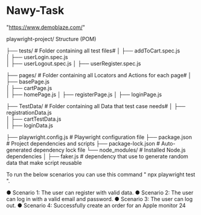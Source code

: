 # Nawy-Task
 "https://www.demoblaze.com/"

playwright-project/ Structure (POM) 

├── tests/               # Folder containing all test files#
│   ├── addToCart.spec.js  
│   ├── userLogin.spec.js    
│   ├── userLogout.spec.js 
│   ├── userRegister.spec.js 

├── pages/               # Folder containing all Locators and Actions for each page#
│   ├── basePage.js  
│   ├── cartPage.js    
│   ├── homePage.js 
│   ├── registerPage.js
│   ├── loginPage.js

├── TestData/               # Folder containing all Data that test case needs#
│   ├── registrationData.js  
│   ├── cartTestData.js    
│   ├── loginData.js 
        
├── playwright.config.js # Playwright configuration file
├── package.json         # Project dependencies and scripts
├── package-lock.json    # Auto-generated dependency lock file
└── node_modules/        # Installed Node.js dependencies
│   ├── faker.js		  # dependency that use to generate random data that make script reusable 

To run the below scenarios you can use this command " npx playwright test ".

● Scenario 1: The user can register with valid data.
● Scenario 2: The user can log in with a valid email and password.
● Scenario 3: The user can log out.
● Scenario 4: Successfully create an order for an Apple monitor 24 
